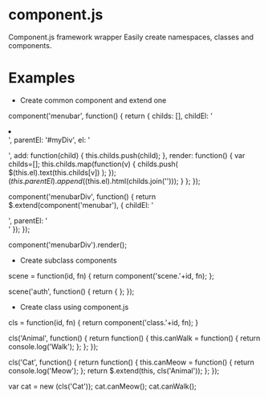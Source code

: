 component.js
==========

Component.js framework wrapper
Easily create namespaces, classes and components.

Examples
==========

* Create common component and extend one

component('menubar', function() {
  return {
    childs: [],
    childEl: '<li></li>',
    parentEl: '#myDiv',
    el: '<ul></ul>',
    add: function(child) {
      this.childs.push(child);
    },
    render: function() {
      var childs=[];
      this.childs.map(function(v) {
        childs.push( $(this.el).text(this.childs[v]) );
      });
      $(this.parentEl).append($(this.el).html(childs.join('')));
    }
  };
});

component('menubarDiv', function() {
  return $.extend(component('menubar'), {
    childEl: '<div />',
    parentEl: '<div />'
  });
});

component('menubarDiv').render();

* Create subclass components

scene = function(id, fn) {
  return component('scene.'+id, fn);
};

scene('auth', function() {
  return {
  };
});

* Create class using component.js

cls = function(id, fn) {
  return component('class.'+id, fn);
}

cls('Animal', function() {
  return function() {
    this.canWalk = function() { return console.log('Walk'); };
  };
});

cls('Cat', function() {
  return function() {
    this.canMeow = function() { return console.log('Meow'); };
    return $.extend(this, cls('Animal'));
  };
});

var cat = new (cls('Cat'));
cat.canMeow();
cat.canWalk();
